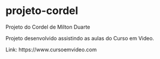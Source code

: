 # projeto-cordel
Projeto do Cordel de Milton Duarte
<p>Projeto desenvolvido assistindo as aulas do Curso em Video. 
<p>Link: https://www.cursoemvideo.com
